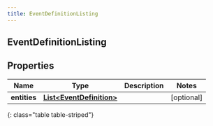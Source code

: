 ```yaml
---
title: EventDefinitionListing
---
```

## EventDefinitionListing


## Properties

| Name | Type | Description | Notes |
| ------------ | ------------- | ------------- | ------------- |
| **entities** | <!----><!---->[**List&lt;EventDefinition&gt;**](EventDefinition.html)<!----> |  |  [optional] |
{: class="table table-striped"}



